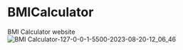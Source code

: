 # BMICalculator
BMI Calculator website
![BMI Calculator-127-0-0-1-5500-2023-08-20-12_06_46](https://github.com/muhammad3016/BMICalculator/assets/136165752/3512df90-9192-4d5c-9562-0d8ffd9d87d0)
